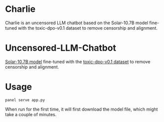 # Charlie
Charlie is an uncensored LLM chatbot based on the Solar-10.7B model fine-tuned with the toxic-dpo-v0.1 dataset to remove censorship and alignment.

# Uncensored-LLM-Chatbot
<a href="https://huggingface.co/upstage/SOLAR-10.7B-Instruct-v1.0">Solar-10.7B model</a> 
    fine-tuned with the <a href="https://huggingface.co/datasets/unalignment/toxic-dpo-v0.1">toxic-dpo-v0.1 dataset</a>
    to remove censorship and alignment.

# Usage

`panel serve app.py`

When run for the first time, it will first download the model file, which might take a couple of minutes.

